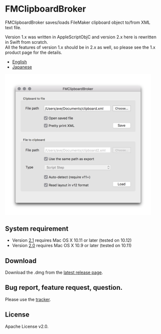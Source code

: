 # FMClipboardBroker

FMClipboardBroker saves/loads FileMaker clipboard object to/from XML text file.

Version 1.x was written in AppleScriptObjC and version 2.x here is rewritten in Swift from scratch.  
All the features of version 1.x should be in 2.x as well, so please see the 1.x product page for the details.

- [English](http://www.key-planning.co.jp/software/fmclipboardbroker/fmclipboardbroker-english/)
- [Japanese](http://www.key-planning.co.jp/software/fmclipboardbroker/)

<img src="screen/main-window.png" width="480" />

## System requirement

- Version [2.1](https://github.com/harawata/fmclipboardbroker/releases/tag/2.1) requires Mac OS X 10.11 or later (tested on 10.12)
- Version [2.0](https://github.com/harawata/fmclipboardbroker/releases/tag/2.0) requires Mac OS X 10.9 or later (tested on 10.11)

## Download

Download the .dmg from the [latest release page](https://github.com/harawata/fmclipboardbroker/releases/latest).

## Bug report, feature request, question.

Please use the [tracker](https://github.com/harawata/fmclipboardbroker/issues).

## License

Apache License v2.0.

